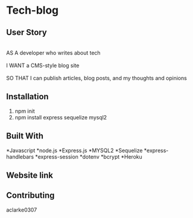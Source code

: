# Tech-blog

## User Story 
<br>AS A developer who writes about tech</br>
<br>I WANT a CMS-style blog site</br>
<br>SO THAT I can publish articles, blog posts, and my thoughts and opinions</br>

## Installation
1. npm init
2. npm install express sequelize mysql2

## Built With
*Javascript
*node.js
*Express.js
*MYSQL2
*Sequelize
*express-handlebars
*express-session
*dotenv
*bcrypt
*Heroku

## Website link

## Contributing 
aclarke0307
